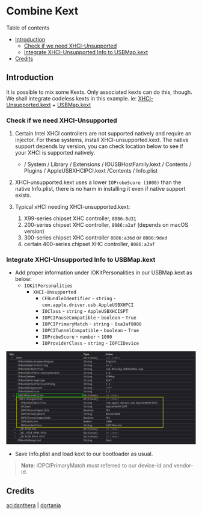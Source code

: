 # Combine Kext

Table of contents

- [Introduction](#introduction)
  - [Check if we need XHCI-Unsupported](#check-if-we-need-xhci-unsupported)
  - [Integrate XHCI-Unsupported Info to USBMap.kext](#integrate-xhci-unsupported-info-to-usbmapkext)
- [Credits](#credits)

## Introduction

It is possible to mix some Kexts. Only associated kexts can do this, though. We shall integrate codeless kexts in this example. ie: [XHCI-Unsupported.kext][xhciunsupport] + [USBMap.kext][usbtoolbox-download]

### Check if we need XHCI-Unsupported

1. Certain Intel XHCI controllers are not supported natively and require an injector. For these systems, install XHCI-unsupported.kext. The native support depends by version, you can check location below to see if your XHCI is supported natively.

   - / System / Library / Extensions / IOUSBHostFamily.kext / Contents / Plugins / AppleUSBXHCIPCI.kext /Contents / Info.plist

2. XHCI-unsupported.kext uses a lower `IOProbeScore (1000)` than the native Info.plist, there is no harm in installing it even if native support exists.

3. Typical xHCI needing XHCI-unsupported.kext:
   1. X99-series chipset XHC controller, `8086:8d31`
   2. 200-series chipset XHC controller, `8086:a2af` (depends on macOS version)
   3. 300-series chipset XHC controller `8086:a36d` or `8086:9ded`
   4. certain 400-series chipset XHC controller, `8086:a3af`

### Integrate XHCI-Unsupported Info to USBMap.kext

- Add proper information under IOKitPersonalities in our USBMap.kext as below:
  - `IOKitPersonalities`
    - `XHCI-Unsupported`
      - `CFBundleIdentifier` - `string` - `com.apple.driver.usb.AppleUSBXHPCI`
      - `IOClass` - `string` - `AppleUSBXHCISPT`
      - `IOPCIPauseCompatible` - `boolean` - `True`
      - `IOPCIPrimaryMatch` - `string` - `0xa3af8086`
      - `IOPCITunnelCompatible` - `boolean` - `True`
      - `IOProbeScore` - `number` - `1000`
      - `IOProviderClass` - `string` - `IOPCIDevice`

![xhcipics][xhcipics]

- Save Info.plist and load kext to our bootloader as usual.

> **Note**: IOPCIPrimaryMatch must referred to our device-id and vendor-id.

## Credits

[acidanthera][dev0] | [dortania][dev-group0]

[dev-group0]: https://dortania.github.io
[dev0]: https://github.com/acidanthera/
[usbtoolbox-download]: https://github.com/USBToolBox/tool
[xhciunsupport]: https://github.com/RehabMan/OS-X-USB-Inject-All
[xhcipics]: image/xhci-unsupported.png
